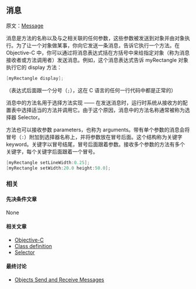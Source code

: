 ## 消息

原文：[Message](https://developer.apple.com/library/archive/documentation/General/Conceptual/DevPedia-CocoaCore/Message.html#//apple_ref/doc/uid/TP40008195-CH59-SW1)

消息是方法的名称以及与之相关联的任何参数，这些参数被发送到对象并由对象执行。为了让一个对象做某事，你向它发送一条消息，告诉它执行一个方法。在 Objective-C 中，你可以通过将消息表达式括在方括号中来给指定对象（称为消息接收者或方法调用者）发送消息。例如，这个消息表达式告诉 myRectangle 对象执行它的 display 方法：

```objectivec
[myRectangle display];
```

（表达式后面跟一个分号（`;`），这在 C 语言的任何一行代码中都是正常的）

消息中的方法名用于选择方法实现 —— 在发送消息时，运行时系统从接收方的配置表中选择适当的方法并调用它。由于这个原因，消息中的方法名称通常被称为选择器 Selector。

方法也可以接收参数 parameters，也称为 arguments。带有单个参数的消息会将冒号（`:`）附加到选择器名称上，并将参数放在冒号后面。这个结构称为关键字 keyword。关键字以冒号结尾，冒号后面跟着参数。接收多个参数的方法有多个关键字，每个关键字后面跟着一个冒号。

```objectivec
[myRectangle setLineWidth:0.25];
[myRectangle setWidth:20.0 height:50.0];
```

### 相关

#### 先决条件文章

None

#### 相关文章

- [Objective-C](https://developer.apple.com/library/archive/documentation/General/Conceptual/DevPedia-CocoaCore/ObjectiveC.html#//apple_ref/doc/uid/TP40008195-CH43-SW1)
- [Class definition](https://developer.apple.com/library/archive/documentation/General/Conceptual/DevPedia-CocoaCore/ClassDefinition.html#//apple_ref/doc/uid/TP40008195-CH6-SW1)
- [Selector](https://developer.apple.com/library/archive/documentation/General/Conceptual/DevPedia-CocoaCore/Selector.html#//apple_ref/doc/uid/TP40008195-CH48-SW1)

#### 最终讨论

* [Objects Send and Receive Messages](https://developer.apple.com/library/archive/documentation/Cocoa/Conceptual/ProgrammingWithObjectiveC/WorkingwithObjects/WorkingwithObjects.html#//apple_ref/doc/uid/TP40011210-CH4-SW2)